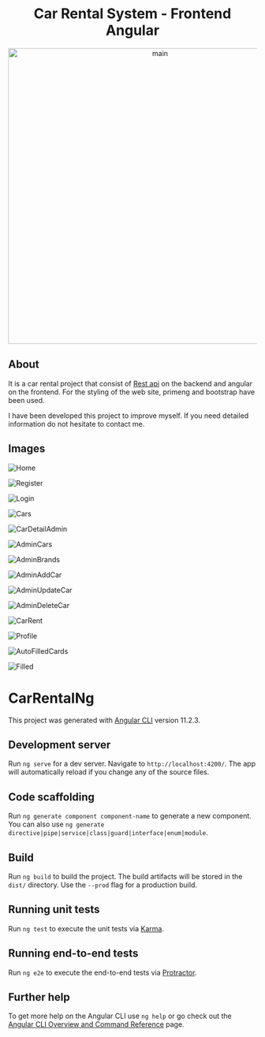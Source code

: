 <h1 align="center">Car Rental System - Frontend Angular</h1> 
<p align="center">
  <img src="https://github.com/salihyanbal/car-rental-ng/blob/master/readme-images/main1.png" width="600" alt="main">
</p>

## About

It is a car rental project that consist of <a href="https://github.com/salihyanbal/CarRentalProject" target="_blank" rel="nofollow">Rest api</a> on the backend and angular on the frontend. For the styling of the web site, primeng and bootstrap have been used. 

I have been developed this project to improve myself. If you need detailed information do not hesitate to contact me.

## Images

![Home](https://github.com/salihyanbal/car-rental-ng/blob/master/readme-images/home.jpg)

![Register](https://github.com/salihyanbal/car-rental-ng/blob/master/readme-images/register-form.jpg)

![Login](https://github.com/salihyanbal/car-rental-ng/blob/master/readme-images/login-form.jpg)

![Cars](https://github.com/salihyanbal/car-rental-ng/blob/master/readme-images/cars.jpg)

![CarDetailAdmin](https://github.com/salihyanbal/car-rental-ng/blob/master/readme-images/car-detail-admin-mode.jpg)

![AdminCars](https://github.com/salihyanbal/car-rental-ng/blob/master/readme-images/admin-cars.jpg)

![AdminBrands](https://github.com/salihyanbal/car-rental-ng/blob/master/readme-images/admin-brands.jpg)

![AdminAddCar](https://github.com/salihyanbal/car-rental-ng/blob/master/readme-images/admin-add-car.jpg)

![AdminUpdateCar](https://github.com/salihyanbal/car-rental-ng/blob/master/readme-images/admin-update-car.jpg)

![AdminDeleteCar](https://github.com/salihyanbal/car-rental-ng/blob/master/readme-images/admin-delete-car.jpg)

![CarRent](https://github.com/salihyanbal/car-rental-ng/blob/master/readme-images/car-rent-modal.jpg)

![Profile](https://github.com/salihyanbal/car-rental-ng/blob/master/readme-images/user-profile.jpg)

![AutoFilledCards](https://github.com/salihyanbal/car-rental-ng/blob/master/readme-images/auto-filled-cards.jpg)

![Filled](https://github.com/salihyanbal/car-rental-ng/blob/master/readme-images/filled.jpg)


# CarRentalNg

This project was generated with [Angular CLI](https://github.com/angular/angular-cli) version 11.2.3.

## Development server

Run `ng serve` for a dev server. Navigate to `http://localhost:4200/`. The app will automatically reload if you change any of the source files.

## Code scaffolding

Run `ng generate component component-name` to generate a new component. You can also use `ng generate directive|pipe|service|class|guard|interface|enum|module`.

## Build

Run `ng build` to build the project. The build artifacts will be stored in the `dist/` directory. Use the `--prod` flag for a production build.

## Running unit tests

Run `ng test` to execute the unit tests via [Karma](https://karma-runner.github.io).

## Running end-to-end tests

Run `ng e2e` to execute the end-to-end tests via [Protractor](http://www.protractortest.org/).

## Further help

To get more help on the Angular CLI use `ng help` or go check out the [Angular CLI Overview and Command Reference](https://angular.io/cli) page.

